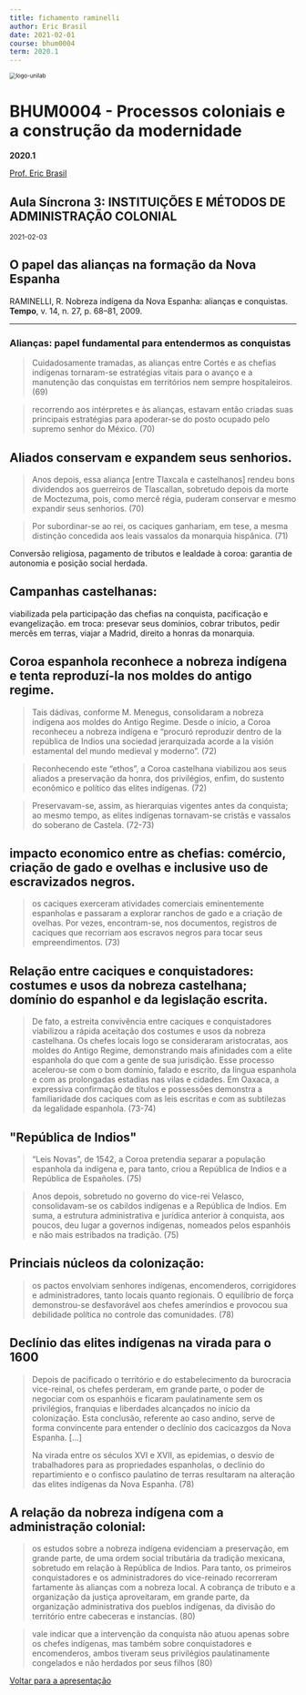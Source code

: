 ```yaml
---
title: fichamento raminelli
author: Eric Brasil
date: 2021-02-01
course: bhum0004
term: 2020.1
---
```


<img src="/home/ebn/Documentos/Github/bhum0004/images/logo-unilab.png" alt="logo-unilab" style="zoom:70%; align: center" />

# BHU**M0004 - Processos coloniais e a construção da modernidade**

**2020.1**

[Prof. Eric Brasil](ericbrasiln.github.io)

## Aula Síncrona 3: INSTITUIÇÕES E MÉTODOS DE ADMINISTRAÇÃO COLONIAL

<small>2021-02-03</small>

## O papel das alianças na formação da Nova Espanha

RAMINELLI, R. Nobreza indígena da Nova Espanha: alianças e conquistas. **Tempo**, v. 14, n. 27, p. 68–81, 2009. 

---

### Alianças: papel fundamental para entendermos as conquistas

> Cuidadosamente tramadas, as alianças entre Cortés e as chefias indígenas tornaram-se estratégias vitais para o avanço e a manutenção das conquistas em territórios nem sempre hospitaleiros.  (69)

> recorrendo aos intérpretes e às alianças, estavam então criadas suas principais estratégias para apoderar-se do posto ocupado pelo supremo senhor do México. (70)

## Aliados conservam e expandem seus senhorios.

>Anos depois, essa aliança [entre Tlaxcala e castelhanos] rendeu bons dividendos aos guerreiros de Tlascallan, sobretudo depois da morte de Moctezuma, pois, como mercê régia, puderam conservar e mesmo expandir seus senhorios. (70)

>Por subordinar-se ao rei, os caciques ganhariam, em tese, a mesma distinção concedida aos leais vassalos da monarquia hispânica.  (71)

Conversão religiosa, pagamento de tributos e lealdade à coroa: garantia de autonomia e posição social herdada.

## Campanhas castelhanas:

viabilizada pela participação das chefias na conquista, pacificação e evangelização. em troca: presevar seus domínios, cobrar tributos, pedir mercês em terras, viajar a Madrid, direito a honras da monarquia.

## Coroa espanhola reconhece a nobreza indígena e tenta reproduzí-la nos moldes do antigo regime.

> Tais dádivas, conforme M. Menegus, consolidaram a nobreza indígena aos moldes do Antigo Regime. Desde o início, a Coroa
> reconheceu a nobreza indígena e “procuró reproduzir dentro de la república de Indios una sociedad jerarquizada acorde a la visión estamental del mundo medieval y moderno”. (72)

>Reconhecendo este “ethos”, a Coroa castelhana viabilizou aos seus aliados a preservação da honra, dos privilégios, enfim, do sustento econômico e político das elites indígenas. (72)

>Preservavam-se, assim, as hierarquias vigentes antes da conquista; ao mesmo tempo, as elites indígenas tornavam-se cristãs e vassalos do soberano de Castela. (72-73)

## impacto economico entre as chefias: comércio, criação de gado e ovelhas e inclusive uso de escravizados negros.

>os caciques exerceram atividades comerciais eminentemente espanholas e passaram a explorar ranchos de gado e a criação de ovelhas. Por vezes, encontram-se, nos documentos, registros de caciques que recorriam aos escravos negros para tocar seus empreendimentos. (73)

## Relação entre caciques e conquistadores: costumes e usos da nobreza castelhana; domínio do espanhol e da legislação escrita.

> De fato, a estreita convivência entre caciques e conquistadores viabilizou a rápida aceitação dos costumes e usos da nobreza castelhana. Os chefes locais logo se consideraram aristocratas, aos moldes do Antigo Regime, demonstrando mais afinidades com a elite espanhola do que com a gente de sua jurisdição. Esse processo acelerou-se com o bom domínio, falado e escrito, da língua espanhola e com as prolongadas estadias nas vilas e cidades. Em Oaxaca, a expressiva confirmação de títulos e possessões demonstra a familiaridade dos caciques com as leis escritas e com as subtilezas da legalidade espanhola. (73-74)

## "República de Indios"

>“Leis Novas”, de 1542, a Coroa pretendia separar a população espanhola da indígena e, para tanto, criou a República de Indios e a República de Españoles. (75)

> Anos depois, sobretudo no governo do vice-rei Velasco, consolidavam-se os cabildos indígenas e a República de Indios. Em suma, a estrutura administrativa e jurídica anterior à conquista, aos poucos, deu lugar a governos indígenas, nomeados pelos espanhóis e não mais estribados na tradição. (75)

## Princiais núcleos da colonização:

>os pactos envolviam senhores indígenas, encomenderos, corrigidores e administradores,
>tanto locais quanto regionais. O equilíbrio de força demonstrou-se desfavorável aos chefes ameríndios e provocou sua debilidade política no controle das comunidades. (78)

## Declínio das elites indígenas na virada para o 1600

> Depois de pacificado o território e do estabelecimento da burocracia vice-reinal, os chefes perderam, em grande parte, o poder de negociar com os espanhóis e ficaram paulatinamente sem os privilégios, franquias e liberdades alcançados no início da colonização. Esta conclusão, referente ao caso andino, serve de forma convincente para entender o declínio dos cacicazgos da Nova Espanha.  [...]
>
>  Na virada entre os séculos XVI e XVII, as epidemias, o desvio de trabalhadores para as propriedades espanholas, o declínio do repartimiento e o confisco paulatino de terras resultaram na alteração das elites indígenas da Nova Espanha. (78)

## A relação da nobreza indígena com a administração colonial:

>os estudos sobre a nobreza indígena evidenciam a preservação, em grande parte, de uma ordem social tributária da tradição mexicana, sobretudo em relação à República de Indios. Para tanto, os primeiros conquistadores e os administradores do vice-reinado recorreram fartamente às alianças com a nobreza local. A cobrança de tributo e a organização da justiça aproveitaram, em grande parte, da organização administrativa dos pueblos indígenas, da divisão do território entre cabeceras e instancías. (80)

>vale indicar que a intervenção da conquista não atuou apenas sobre os chefes indígenas, mas também sobre conquistadores e encomenderos, ambos tiveram seus privilégios paulatinamente congelados e não herdados por seus filhos (80)

[Voltar para a apresentação](ericbrasiln.github.io/bhum0004/#/7)